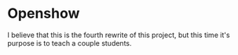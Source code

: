 # Openshow

I believe that this is the fourth rewrite of this project, but this time it's purpose is to teach a couple students.
